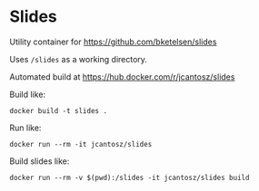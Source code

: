# Slides
Utility container for https://github.com/bketelsen/slides

Uses `/slides` as a working directory.

Automated build at https://hub.docker.com/r/jcantosz/slides

Build like:
```
docker build -t slides .
```

Run like:
```
docker run --rm -it jcantosz/slides
```

Build slides like:
```
docker run --rm -v $(pwd):/slides -it jcantosz/slides build
```

